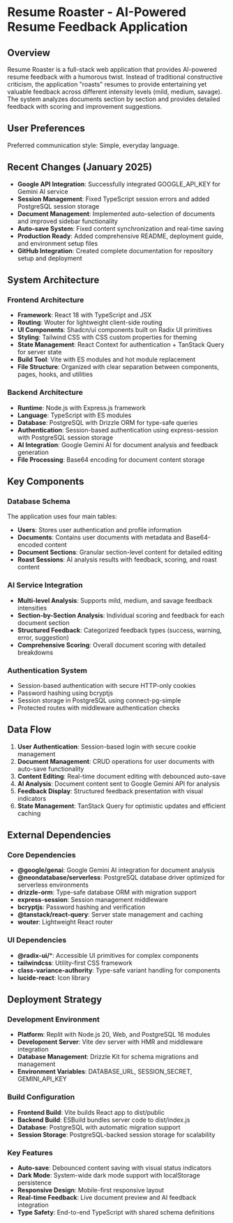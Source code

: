 # Resume Roaster - AI-Powered Resume Feedback Application

## Overview

Resume Roaster is a full-stack web application that provides AI-powered resume feedback with a humorous twist. Instead of traditional constructive criticism, the application "roasts" resumes to provide entertaining yet valuable feedback across different intensity levels (mild, medium, savage). The system analyzes documents section by section and provides detailed feedback with scoring and improvement suggestions.

## User Preferences

Preferred communication style: Simple, everyday language.

## Recent Changes (January 2025)

- **Google API Integration**: Successfully integrated GOOGLE_API_KEY for Gemini AI service
- **Session Management**: Fixed TypeScript session errors and added PostgreSQL session storage
- **Document Management**: Implemented auto-selection of documents and improved sidebar functionality
- **Auto-save System**: Fixed content synchronization and real-time saving
- **Production Ready**: Added comprehensive README, deployment guide, and environment setup files
- **GitHub Integration**: Created complete documentation for repository setup and deployment

## System Architecture

### Frontend Architecture
- **Framework**: React 18 with TypeScript and JSX
- **Routing**: Wouter for lightweight client-side routing
- **UI Components**: Shadcn/ui components built on Radix UI primitives
- **Styling**: Tailwind CSS with CSS custom properties for theming
- **State Management**: React Context for authentication + TanStack Query for server state
- **Build Tool**: Vite with ES modules and hot module replacement
- **File Structure**: Organized with clear separation between components, pages, hooks, and utilities

### Backend Architecture
- **Runtime**: Node.js with Express.js framework
- **Language**: TypeScript with ES modules
- **Database**: PostgreSQL with Drizzle ORM for type-safe queries
- **Authentication**: Session-based authentication using express-session with PostgreSQL session storage
- **AI Integration**: Google Gemini AI for document analysis and feedback generation
- **File Processing**: Base64 encoding for document content storage

## Key Components

### Database Schema
The application uses four main tables:
- **Users**: Stores user authentication and profile information
- **Documents**: Contains user documents with metadata and Base64-encoded content
- **Document Sections**: Granular section-level content for detailed editing
- **Roast Sessions**: AI analysis results with feedback, scoring, and roast content

### AI Service Integration
- **Multi-level Analysis**: Supports mild, medium, and savage feedback intensities
- **Section-by-Section Analysis**: Individual scoring and feedback for each document section
- **Structured Feedback**: Categorized feedback types (success, warning, error, suggestion)
- **Comprehensive Scoring**: Overall document scoring with detailed breakdowns

### Authentication System
- Session-based authentication with secure HTTP-only cookies
- Password hashing using bcryptjs
- Session storage in PostgreSQL using connect-pg-simple
- Protected routes with middleware authentication checks

## Data Flow

1. **User Authentication**: Session-based login with secure cookie management
2. **Document Management**: CRUD operations for user documents with auto-save functionality
3. **Content Editing**: Real-time document editing with debounced auto-save
4. **AI Analysis**: Document content sent to Google Gemini API for analysis
5. **Feedback Display**: Structured feedback presentation with visual indicators
6. **State Management**: TanStack Query for optimistic updates and efficient caching

## External Dependencies

### Core Dependencies
- **@google/genai**: Google Gemini AI integration for document analysis
- **@neondatabase/serverless**: PostgreSQL database driver optimized for serverless environments
- **drizzle-orm**: Type-safe database ORM with migration support
- **express-session**: Session management middleware
- **bcryptjs**: Password hashing and verification
- **@tanstack/react-query**: Server state management and caching
- **wouter**: Lightweight React router

### UI Dependencies
- **@radix-ui/***: Accessible UI primitives for complex components
- **tailwindcss**: Utility-first CSS framework
- **class-variance-authority**: Type-safe variant handling for components
- **lucide-react**: Icon library

## Deployment Strategy

### Development Environment
- **Platform**: Replit with Node.js 20, Web, and PostgreSQL 16 modules
- **Development Server**: Vite dev server with HMR and middleware integration
- **Database Management**: Drizzle Kit for schema migrations and management
- **Environment Variables**: DATABASE_URL, SESSION_SECRET, GEMINI_API_KEY

### Build Configuration
- **Frontend Build**: Vite builds React app to dist/public
- **Backend Build**: ESBuild bundles server code to dist/index.js
- **Database**: PostgreSQL with automatic migration support
- **Session Storage**: PostgreSQL-backed session storage for scalability

### Key Features
- **Auto-save**: Debounced content saving with visual status indicators
- **Dark Mode**: System-wide dark mode support with localStorage persistence
- **Responsive Design**: Mobile-first responsive layout
- **Real-time Feedback**: Live document preview and AI feedback integration
- **Type Safety**: End-to-end TypeScript with shared schema definitions